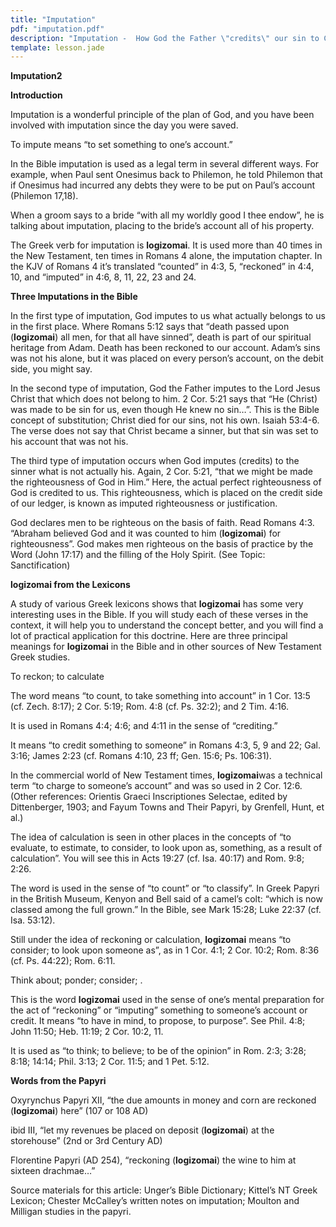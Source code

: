 ```yaml
---
title: "Imputation"
pdf: "imputation.pdf"
description: "Imputation -  How God the Father \"credits\" our sin to Christ and His righteousness to us."
template: lesson.jade
---
```



**Imputation2**

**Introduction**

Imputation is a wonderful principle of the plan of God, and you have
been involved with imputation since the day you were saved.

To impute means “to set something to one’s account.”

In the Bible imputation is used as a legal term in several different
ways. For example, when Paul sent Onesimus back to Philemon, he told
Philemon that if Onesimus had incurred any debts they were to be put on
Paul’s account (Philemon 17,18).

When a groom says to a bride “with all my worldly good I thee endow”, he
is talking about imputation, placing to the bride’s account all of his
property.

The Greek verb for imputation is **logizomai**. It is used more than 40
times in the New Testament, ten times in Romans 4 alone, the imputation
chapter. In the KJV of Romans 4 it’s translated “counted” in 4:3, 5,
“reckoned” in 4:4, 10, and “imputed” in 4:6, 8, 11, 22, 23 and 24.

**Three Imputations in the Bible**

In the first type of imputation, God imputes to us what actually belongs
to us in the first place. Where Romans 5:12 says that “death passed upon
(**logizomai**) all men, for that all have sinned”, death is part of our
spiritual heritage from Adam. Death has been reckoned to our account.
Adam’s sins was not his alone, but it was placed on every person’s
account, on the debit side, you might say.

In the second type of imputation, God the Father imputes to the Lord
Jesus Christ that which does not belong to him. 2 Cor. 5:21 says that
“He (Christ) was made to be sin for us, even though He knew no sin…”.
This is the Bible concept of substitution; Christ died for our sins, not
his own. Isaiah 53:4-6. The verse does not say that Christ became a
sinner, but that sin was set to his account that was not his.

The third type of imputation occurs when God imputes (credits) to the
sinner what is not actually his. Again, 2 Cor. 5:21, “that we might be
made the righteousness of God in Him.” Here, the actual perfect
righteousness of God is credited to us. This righteousness, which is
placed on the credit side of our ledger, is known as imputed
righteousness or justification.

God declares men to be righteous on the basis of faith. Read Romans 4:3.
“Abraham believed God and it was counted to him (**logizomai**) for
righteousness”. God makes men righteous on the basis of practice by the
Word (John 17:17) and the filling of the Holy Spirit. (See Topic:
Sanctification)

**logizomai from the Lexicons**

A study of various Greek lexicons shows that **logizomai** has some very
interesting uses in the Bible. If you will study each of these verses in
the context, it will help you to understand the concept better, and you
will find a lot of practical application for this doctrine. Here are
three principal meanings for **logizomai** in the Bible and in other
sources of New Testament Greek studies.

To reckon; to calculate

The word means “to count, to take something into account” in 1 Cor. 13:5
(cf. Zech. 8:17); 2 Cor. 5:19; Rom. 4:8 (cf. Ps. 32:2); and 2 Tim. 4:16.

It is used in Romans 4:4; 4:6; and 4:11 in the sense of “crediting.”

It means “to credit something to someone” in Romans 4:3, 5, 9 and 22;
Gal. 3:16; James 2:23 (cf. Romans 4:10, 23 ff; Gen. 15:6; Ps. 106:31).

In the commercial world of New Testament times, **logizomai**was a
technical term “to charge to someone’s account” and was so used in 2
Cor. 12:6. (Other references: Orientis Graeci Inscriptiones Selectae,
edited by Dittenberger, 1903; and Fayum Towns and Their Papyri, by
Grenfell, Hunt, et al.)

The idea of calculation is seen in other places in the concepts of “to
evaluate, to estimate, to consider, to look upon as, something, as a
result of calculation”. You will see this in Acts 19:27 (cf. Isa. 40:17)
and Rom. 9:8; 2:26.

The word is used in the sense of “to count” or “to classify”. In Greek
Papyri in the British Museum, Kenyon and Bell said of a camel’s colt:
“which is now classed among the full grown.” In the Bible, see Mark
15:28; Luke 22:37 (cf. Isa. 53:12).

Still under the idea of reckoning or calculation, **logizomai** means
“to consider; to look upon someone as”, as in 1 Cor. 4:1; 2 Cor. 10:2;
Rom. 8:36 (cf. Ps. 44:22); Rom. 6:11.

Think about; ponder; consider; .

This is the word **logizomai** used in the sense of one’s mental
preparation for the act of “reckoning” or “imputing” something to
someone’s account or credit. It means “to have in mind, to propose, to
purpose”. See Phil. 4:8; John 11:50; Heb. 11:19; 2 Cor. 10:2, 11.

It is used as “to think; to believe; to be of the opinion” in Rom. 2:3;
3:28; 8:18; 14:14; Phil. 3:13; 2 Cor. 11:5; and 1 Pet. 5:12.

**Words from the Papyri**

Oxyrynchus Papyri XII, “the due amounts in money and corn are reckoned
(**logizomai**) here” (107 or 108 AD)

ibid III, “let my revenues be placed on deposit (**logizomai**) at the
storehouse” (2nd or 3rd Century AD)

Florentine Papyri (AD 254), “reckoning (**logizomai**) the wine to him
at sixteen drachmae…”

Source materials for this article: Unger’s Bible Dictionary; Kittel’s NT
Greek Lexicon; Chester McCalley’s written notes on imputation; Moulton
and Milligan studies in the papyri.


